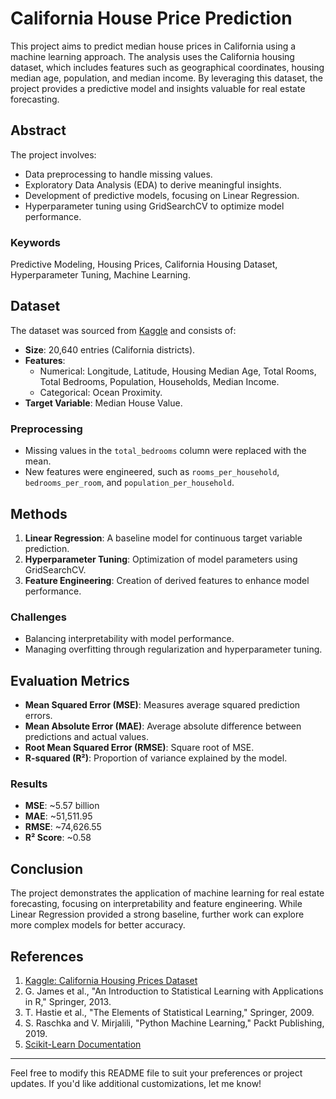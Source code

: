 # California House Price Prediction

This project aims to predict median house prices in California using a machine learning approach. The analysis uses the California housing dataset, which includes features such as geographical coordinates, housing median age, population, and median income. By leveraging this dataset, the project provides a predictive model and insights valuable for real estate forecasting.

## Abstract
The project involves:
- Data preprocessing to handle missing values.
- Exploratory Data Analysis (EDA) to derive meaningful insights.
- Development of predictive models, focusing on Linear Regression.
- Hyperparameter tuning using GridSearchCV to optimize model performance.

### Keywords
Predictive Modeling, Housing Prices, California Housing Dataset, Hyperparameter Tuning, Machine Learning.

## Dataset
The dataset was sourced from [Kaggle](https://www.kaggle.com/datasets/camnugent/california-housing-prices) and consists of:
- **Size**: 20,640 entries (California districts).
- **Features**: 
  - Numerical: Longitude, Latitude, Housing Median Age, Total Rooms, Total Bedrooms, Population, Households, Median Income.
  - Categorical: Ocean Proximity.
- **Target Variable**: Median House Value.

### Preprocessing
- Missing values in the `total_bedrooms` column were replaced with the mean.
- New features were engineered, such as `rooms_per_household`, `bedrooms_per_room`, and `population_per_household`.

## Methods
1. **Linear Regression**: A baseline model for continuous target variable prediction.
2. **Hyperparameter Tuning**: Optimization of model parameters using GridSearchCV.
3. **Feature Engineering**: Creation of derived features to enhance model performance.

### Challenges
- Balancing interpretability with model performance.
- Managing overfitting through regularization and hyperparameter tuning.

## Evaluation Metrics
- **Mean Squared Error (MSE)**: Measures average squared prediction errors.
- **Mean Absolute Error (MAE)**: Average absolute difference between predictions and actual values.
- **Root Mean Squared Error (RMSE)**: Square root of MSE.
- **R-squared (R²)**: Proportion of variance explained by the model.

### Results
- **MSE**: ~5.57 billion
- **MAE**: ~51,511.95
- **RMSE**: ~74,626.55
- **R² Score**: ~0.58

## Conclusion
The project demonstrates the application of machine learning for real estate forecasting, focusing on interpretability and feature engineering. While Linear Regression provided a strong baseline, further work can explore more complex models for better accuracy.

## References
1. [Kaggle: California Housing Prices Dataset](https://www.kaggle.com/datasets/camnugent/california-housing-prices)
2. G. James et al., "An Introduction to Statistical Learning with Applications in R," Springer, 2013.
3. T. Hastie et al., "The Elements of Statistical Learning," Springer, 2009.
4. S. Raschka and V. Mirjalili, "Python Machine Learning," Packt Publishing, 2019.
5. [Scikit-Learn Documentation](https://scikit-learn.org/stable/documentation.html)

---

Feel free to modify this README file to suit your preferences or project updates. If you'd like additional customizations, let me know!
